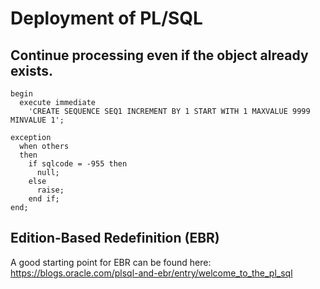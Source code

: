 # Deployment of PL/SQL

## Continue processing even if the object already exists.
```
begin
  execute immediate
    'CREATE SEQUENCE SEQ1 INCREMENT BY 1 START WITH 1 MAXVALUE 9999 MINVALUE 1';

exception
  when others
  then
    if sqlcode = -955 then
      null;
    else
      raise;
    end if;
end;
```

## Edition-Based Redefinition (EBR)
A good starting point for EBR can be found here: https://blogs.oracle.com/plsql-and-ebr/entry/welcome_to_the_pl_sql
